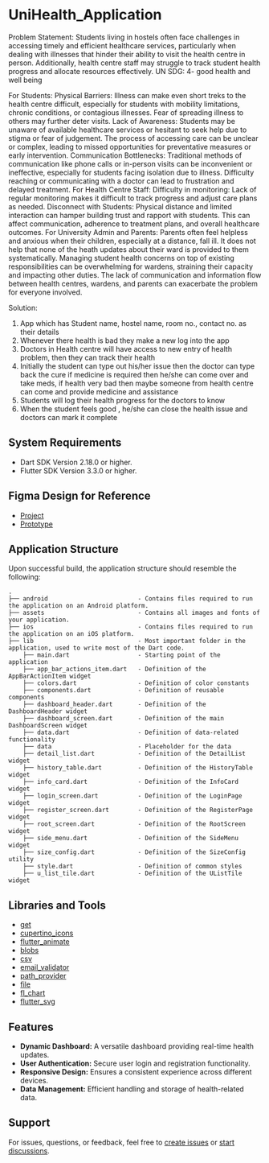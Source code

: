 # UniHealth_Application

Problem Statement:
Students living in hostels often face challenges in accessing timely and efficient healthcare services, particularly when dealing with illnesses that hinder their ability to visit the health centre in person. Additionally, health centre staff may struggle to track student health progress and allocate resources effectively.
UN SDG: 4- good health and well being

For Students: 
Physical Barriers: Illness can make even short treks to the health centre difficult, especially for students with mobility limitations, chronic conditions, or contagious illnesses. Fear of spreading illness to others may further deter visits.
Lack of Awareness: Students may be unaware of available healthcare services or hesitant to seek help due to stigma or fear of judgement. The process of accessing care can be unclear or complex, leading to missed opportunities for preventative measures or early intervention.
Communication Bottlenecks: Traditional methods of communication like phone calls or in-person visits can be inconvenient or ineffective, especially for students facing isolation due to illness. Difficulty reaching or communicating with a doctor can lead to frustration and delayed treatment.
For Health Centre Staff:
Difficulty in monitoring: Lack of regular monitoring makes it difficult to track progress and adjust care plans as needed.
Disconnect with Students: Physical distance and limited interaction can hamper building trust and rapport with students. This can affect communication, adherence to treatment plans, and overall healthcare outcomes.
For University Admin and Parents:
Parents often feel helpless and anxious when their children, especially at a distance, fall ill. It does not help that none of the heath updates about their ward is provided to them systematically. 
Managing student health concerns on top of existing responsibilities can be overwhelming for wardens, straining their capacity and impacting other duties.
The lack of communication and information flow between health centres, wardens, and parents can exacerbate the problem for everyone involved.


Solution:
1. App which has Student name, hostel name, room no., contact no. as their details
2. Whenever there health is bad they make a new log into the app
3. Doctors in Health centre will have access to new entry of health problem, then they can track their health
4. Initially the student can type out his/her issue then the doctor can type back the cure if medicine is required then he/she can come over and take meds, if health very bad then maybe someone from health centre can come and provide medicine and assistance
5. Students will log their health progress for the doctors to know
6. When the student feels good , he/she can close the health issue and doctors can mark it complete

## System Requirements

- Dart SDK Version 2.18.0 or higher.
- Flutter SDK Version 3.3.0 or higher.

## Figma Design for Reference

- [Project](https://www.figma.com/file/VfFZGC6PmsM6e7hTfQaEmi/Synergy?type=design&node-id=33%3A444&mode=design&t=8kv3jxHmZcHsl1n1-1)
- [Prototype](https://www.figma.com/proto/VfFZGC6PmsM6e7hTfQaEmi/Synergy?type=design&node-id=33-696&t=OH4Vd0QvkHxCdy1i-1&scaling=scale-down&page-id=33%3A444&starting-point-node-id=33%3A696&mode=design)

## Application Structure

Upon successful build, the application structure should resemble the following:



```
.
├── android                         - Contains files required to run the application on an Android platform.
├── assets                          - Contains all images and fonts of your application.
├── ios                             - Contains files required to run the application on an iOS platform.
├── lib                             - Most important folder in the application, used to write most of the Dart code.
    ├── main.dart                   - Starting point of the application
    ├── app_bar_actions_item.dart   - Definition of the AppBarActionItem widget
    ├── colors.dart                 - Definition of color constants
    ├── components.dart             - Definition of reusable components
    ├── dashboard_header.dart       - Definition of the DashboardHeader widget
    ├── dashboard_screen.dart       - Definition of the main DashboardScreen widget
    ├── data.dart                   - Definition of data-related functionality
    ├── data                        - Placeholder for the data
    ├── detail_list.dart            - Definition of the DetailList widget
    ├── history_table.dart          - Definition of the HistoryTable widget
    ├── info_card.dart              - Definition of the InfoCard widget
    ├── login_screen.dart           - Definition of the LoginPage widget
    ├── register_screen.dart        - Definition of the RegisterPage widget
    ├── root_screen.dart            - Definition of the RootScreen widget
    ├── side_menu.dart              - Definition of the SideMenu widget
    ├── size_config.dart            - Definition of the SizeConfig utility
    ├── style.dart                  - Definition of common styles
    ├── u_list_tile.dart            - Definition of the UListTile widget

```

## Libraries and Tools

- [get](https://pub.dev/packages/get)
- [cupertino_icons](https://pub.dev/packages/cupertino_icons)
- [flutter_animate](https://pub.dev/packages/flutter_animate)
- [blobs](https://pub.dev/packages/blobs)
- [csv](https://pub.dev/packages/csv)
- [email_validator](https://pub.dev/packages/email_validator)
- [path_provider](https://pub.dev/packages/path_provider)
- [file](https://pub.dev/packages/file)
- [fl_chart](https://pub.dev/packages/fl_chart)
- [flutter_svg](https://pub.dev/packages/flutter_svg)

## Features

- **Dynamic Dashboard:** A versatile dashboard providing real-time health updates.
- **User Authentication:** Secure user login and registration functionality.
- **Responsive Design:** Ensures a consistent experience across different devices.
- **Data Management:** Efficient handling and storage of health-related data.

## Support

For issues, questions, or feedback, feel free to [create issues](https://github.com/UniHealth/UniHealth_Application/issues) or [start discussions](https://github.com/UniHealth/UniHealth_Application/discussions).

